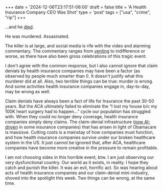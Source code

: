 +++
date = '2024-12-06T23:17:51-06:00'
draft = false
title = 'A Health Insurance Company CEO Was Shot'
type = 'post'
tags = ["usa", "crime", "rip"]
+++

...and he <a href="https://www.nytimes.com/2024/12/06/nyregion/unitedhealthcare-brian-thompson-shooting.html">died</a>. <br />

He was murdered. Assasinated.<br />

The killer is at large, and social media is rife with the video and alarming commentary.  The commentary ranges from <a href="https://www.npr.org/sections/shots-health-news/2024/12/06/nx-s1-5217736/brian-thompson-unitedhealthcare-ceo-social-media">venting</a> to indifference or worse, as there have also been gross celebrations of this tragic event. <br />

I don't agree with the common response, but I also cannot ignore that claim denials by health insurance companies may have been a factor (as observed by people much smarter than I).  It doesn't justify what this murderer did at all. Also, two terrible things can be true: murder is wrong. And some activities health insurance companies engage in, day-to-day, may be wrong as well. <br />

Claim denials have always been a fact of life for Insurance the past 30-50 years. But the ACA ultimately failed to eliminate the “I lost my house b/c my 100K heart surgery had to happen…” cycle our population has struggled with.  When they could no longer deny coverage, health insurance companies simply deny claims.  The claim-denial infrastructure (<a href="https://www.newsweek.com/hospitals-are-reporting-more-insurance-denials-ai-driving-them-1977706">now AI-driven</a> in some insurance companies) that has arisen in light of Obamacare is massisve. Cutting costs is a mainstay of how companies must function, and how health insurance companies survive under our broken healthcare system in the US. It just cannot be ignored that, after ACA, healthcare companies have become more creative in the pressure to remain profitable.<br />  

I am not choosing sides in this horrible event, btw.  I am just observing our very dysfunctional country. Our world as it exists, in reality.  I hope they catch and punish the killer.  It was an evil, horrific act. So was hearing about acts of health insurance companies and our claim-denial mini-industry, shoved into the spotlight this week. Two things can be wrong, at the same time.<br />